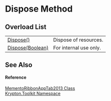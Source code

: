 # Dispose Method


## Overload List
<table>
<tr>
<td><a href="052023e9-566d-7d13-8027-b333c5864ad8.md">Dispose()</a></td>
<td>Dispose of resources.</td></tr>
<tr>
<td><a href="ec6f3f66-3dba-0de7-ede4-72fcfe3b204f.md">Dispose(Boolean)</a></td>
<td>For internal use only.</td></tr>
</table>

## See Also


#### Reference
<a href="757778e5-e136-f1f0-9c24-484db54fb1a8.md">MementoRibbonAppTab2013 Class</a>  
<a href="79d2eac2-21f4-54ff-7552-b20c33c30600.md">Krypton.Toolkit Namespace</a>  
